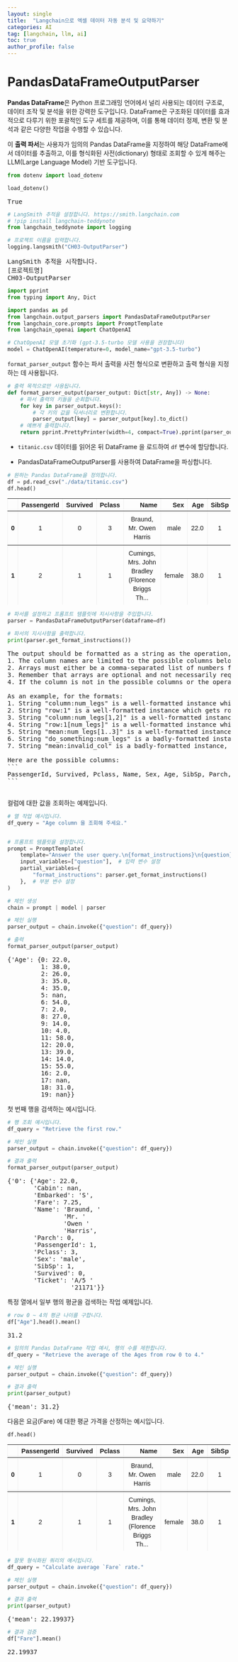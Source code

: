 ```yaml
---
layout: single
title:  "Langchain으로 엑셀 데이터 자동 분석 및 요약하기"
categories: AI
tag: [langchain, llm, ai]
toc: true
author_profile: false
---
```


<head>
  <style>
    table.dataframe {
      white-space: normal;
      width: 100%;
      height: 240px;
      display: block;
      overflow: auto;
      font-family: Arial, sans-serif;
      font-size: 0.9rem;
      line-height: 20px;
      text-align: center;
      border: 0px !important;
    }

    table.dataframe th {
      text-align: center;
      font-weight: bold;
      padding: 8px;
    }

    table.dataframe td {
      text-align: center;
      padding: 8px;
    }

    table.dataframe tr:hover {
      background: #b8d1f3; 
    }

    .output_prompt {
      overflow: auto;
      font-size: 0.9rem;
      line-height: 1.45;
      border-radius: 0.3rem;
      -webkit-overflow-scrolling: touch;
      padding: 0.8rem;
      margin-top: 0;
      margin-bottom: 15px;
      font: 1rem Consolas, "Liberation Mono", Menlo, Courier, monospace;
      color: $code-text-color;
      border: solid 1px $border-color;
      border-radius: 0.3rem;
      word-break: normal;
      white-space: pre;
    }

  .dataframe tbody tr th:only-of-type {
      vertical-align: middle;
  }

  .dataframe tbody tr th {
      vertical-align: top;
  }

  .dataframe thead th {
      text-align: center !important;
      padding: 8px;
  }

  .page__content p {
      margin: 0 0 0px !important;
  }

  .page__content p > strong {
    font-size: 0.8rem !important;
  }

  </style>
</head>


# PandasDataFrameOutputParser



**Pandas DataFrame**은 Python 프로그래밍 언어에서 널리 사용되는 데이터 구조로, 데이터 조작 및 분석을 위한 강력한 도구입니다. DataFrame은 구조화된 데이터를 효과적으로 다루기 위한 포괄적인 도구 세트를 제공하며, 이를 통해 데이터 정제, 변환 및 분석과 같은 다양한 작업을 수행할 수 있습니다.



이 **출력 파서**는 사용자가 임의의 Pandas DataFrame을 지정하여 해당 DataFrame에서 데이터를 추출하고, 이를 형식화된 사전(dictionary) 형태로 조회할 수 있게 해주는 LLM(Large Language Model) 기반 도구입니다.




```python
from dotenv import load_dotenv

load_dotenv()
```

<pre>
True
</pre>

```python
# LangSmith 추적을 설정합니다. https://smith.langchain.com
# !pip install langchain-teddynote
from langchain_teddynote import logging

# 프로젝트 이름을 입력합니다.
logging.langsmith("CH03-OutputParser")
```

<pre>
LangSmith 추적을 시작합니다.
[프로젝트명]
CH03-OutputParser
</pre>

```python
import pprint
from typing import Any, Dict

import pandas as pd
from langchain.output_parsers import PandasDataFrameOutputParser
from langchain_core.prompts import PromptTemplate
from langchain_openai import ChatOpenAI
```


```python
# ChatOpenAI 모델 초기화 (gpt-3.5-turbo 모델 사용을 권장합니다)
model = ChatOpenAI(temperature=0, model_name="gpt-3.5-turbo")
```

`format_parser_output` 함수는 파서 출력을 사전 형식으로 변환하고 출력 형식을 지정하는 데 사용됩니다. 



```python
# 출력 목적으로만 사용됩니다.
def format_parser_output(parser_output: Dict[str, Any]) -> None:
    # 파서 출력의 키들을 순회합니다.
    for key in parser_output.keys():
        # 각 키의 값을 딕셔너리로 변환합니다.
        parser_output[key] = parser_output[key].to_dict()
    # 예쁘게 출력합니다.
    return pprint.PrettyPrinter(width=4, compact=True).pprint(parser_output)
```

- `titanic.csv` 데이터를 읽어온 뒤 DataFrame 을 로드하여 `df` 변수에 할당합니다.

- PandasDataFrameOutputParser를 사용하여 DataFrame을 파싱합니다.




```python
# 원하는 Pandas DataFrame을 정의합니다.
df = pd.read_csv("./data/titanic.csv")
df.head()
```

<div>
<style scoped>
    .dataframe tbody tr th:only-of-type {
        vertical-align: middle;
    }

    .dataframe tbody tr th {
        vertical-align: top;
    }

    .dataframe thead th {
        text-align: right;
    }
</style>
<table border="1" class="dataframe">
  <thead>
    <tr style="text-align: right;">
      <th></th>
      <th>PassengerId</th>
      <th>Survived</th>
      <th>Pclass</th>
      <th>Name</th>
      <th>Sex</th>
      <th>Age</th>
      <th>SibSp</th>
      <th>Parch</th>
      <th>Ticket</th>
      <th>Fare</th>
      <th>Cabin</th>
      <th>Embarked</th>
    </tr>
  </thead>
  <tbody>
    <tr>
      <th>0</th>
      <td>1</td>
      <td>0</td>
      <td>3</td>
      <td>Braund, Mr. Owen Harris</td>
      <td>male</td>
      <td>22.0</td>
      <td>1</td>
      <td>0</td>
      <td>A/5 21171</td>
      <td>7.2500</td>
      <td>NaN</td>
      <td>S</td>
    </tr>
    <tr>
      <th>1</th>
      <td>2</td>
      <td>1</td>
      <td>1</td>
      <td>Cumings, Mrs. John Bradley (Florence Briggs Th...</td>
      <td>female</td>
      <td>38.0</td>
      <td>1</td>
      <td>0</td>
      <td>PC 17599</td>
      <td>71.2833</td>
      <td>C85</td>
      <td>C</td>
    </tr>
    <tr>
      <th>2</th>
      <td>3</td>
      <td>1</td>
      <td>3</td>
      <td>Heikkinen, Miss. Laina</td>
      <td>female</td>
      <td>26.0</td>
      <td>0</td>
      <td>0</td>
      <td>STON/O2. 3101282</td>
      <td>7.9250</td>
      <td>NaN</td>
      <td>S</td>
    </tr>
    <tr>
      <th>3</th>
      <td>4</td>
      <td>1</td>
      <td>1</td>
      <td>Futrelle, Mrs. Jacques Heath (Lily May Peel)</td>
      <td>female</td>
      <td>35.0</td>
      <td>1</td>
      <td>0</td>
      <td>113803</td>
      <td>53.1000</td>
      <td>C123</td>
      <td>S</td>
    </tr>
    <tr>
      <th>4</th>
      <td>5</td>
      <td>0</td>
      <td>3</td>
      <td>Allen, Mr. William Henry</td>
      <td>male</td>
      <td>35.0</td>
      <td>0</td>
      <td>0</td>
      <td>373450</td>
      <td>8.0500</td>
      <td>NaN</td>
      <td>S</td>
    </tr>
  </tbody>
</table>
</div>



```python
# 파서를 설정하고 프롬프트 템플릿에 지시사항을 주입합니다.
parser = PandasDataFrameOutputParser(dataframe=df)

# 파서의 지시사항을 출력합니다.
print(parser.get_format_instructions())
```

<pre>
The output should be formatted as a string as the operation, followed by a colon, followed by the column or row to be queried on, followed by optional array parameters.
1. The column names are limited to the possible columns below.
2. Arrays must either be a comma-separated list of numbers formatted as [1,3,5], or it must be in range of numbers formatted as [0..4].
3. Remember that arrays are optional and not necessarily required.
4. If the column is not in the possible columns or the operation is not a valid Pandas DataFrame operation, return why it is invalid as a sentence starting with either "Invalid column" or "Invalid operation".

As an example, for the formats:
1. String "column:num_legs" is a well-formatted instance which gets the column num_legs, where num_legs is a possible column.
2. String "row:1" is a well-formatted instance which gets row 1.
3. String "column:num_legs[1,2]" is a well-formatted instance which gets the column num_legs for rows 1 and 2, where num_legs is a possible column.
4. String "row:1[num_legs]" is a well-formatted instance which gets row 1, but for just column num_legs, where num_legs is a possible column.
5. String "mean:num_legs[1..3]" is a well-formatted instance which takes the mean of num_legs from rows 1 to 3, where num_legs is a possible column and mean is a valid Pandas DataFrame operation.
6. String "do_something:num_legs" is a badly-formatted instance, where do_something is not a valid Pandas DataFrame operation.
7. String "mean:invalid_col" is a badly-formatted instance, where invalid_col is not a possible column.

Here are the possible columns:
```
PassengerId, Survived, Pclass, Name, Sex, Age, SibSp, Parch, Ticket, Fare, Cabin, Embarked
```

</pre>
컬럼에 대한 값을 조회하는 예제입니다.



```python
# 열 작업 예시입니다.
df_query = "Age column 을 조회해 주세요."


# 프롬프트 템플릿을 설정합니다.
prompt = PromptTemplate(
    template="Answer the user query.\n{format_instructions}\n{question}\n",
    input_variables=["question"],  # 입력 변수 설정
    partial_variables={
        "format_instructions": parser.get_format_instructions()
    },  # 부분 변수 설정
)

# 체인 생성
chain = prompt | model | parser

# 체인 실행
parser_output = chain.invoke({"question": df_query})

# 출력
format_parser_output(parser_output)
```

<pre>
{'Age': {0: 22.0,
         1: 38.0,
         2: 26.0,
         3: 35.0,
         4: 35.0,
         5: nan,
         6: 54.0,
         7: 2.0,
         8: 27.0,
         9: 14.0,
         10: 4.0,
         11: 58.0,
         12: 20.0,
         13: 39.0,
         14: 14.0,
         15: 55.0,
         16: 2.0,
         17: nan,
         18: 31.0,
         19: nan}}
</pre>
첫 번째 행을 검색하는 예시입니다.



```python
# 행 조회 예시입니다.
df_query = "Retrieve the first row."

# 체인 실행
parser_output = chain.invoke({"question": df_query})

# 결과 출력
format_parser_output(parser_output)
```

<pre>
{'0': {'Age': 22.0,
       'Cabin': nan,
       'Embarked': 'S',
       'Fare': 7.25,
       'Name': 'Braund, '
               'Mr. '
               'Owen '
               'Harris',
       'Parch': 0,
       'PassengerId': 1,
       'Pclass': 3,
       'Sex': 'male',
       'SibSp': 1,
       'Survived': 0,
       'Ticket': 'A/5 '
                 '21171'}}
</pre>
특정 열에서 일부 행의 평균을 검색하는 작업 예제입니다.



```python
# row 0 ~ 4의 평균 나이를 구합니다.
df["Age"].head().mean()
```

<pre>
31.2
</pre>

```python
# 임의의 Pandas DataFrame 작업 예시, 행의 수를 제한합니다.
df_query = "Retrieve the average of the Ages from row 0 to 4."

# 체인 실행
parser_output = chain.invoke({"question": df_query})

# 결과 출력
print(parser_output)
```

<pre>
{'mean': 31.2}
</pre>
다음은 요금(Fare) 에 대한 평균 가격을 산정하는 예시입니다.



```python
df.head()
```

<div>
<style scoped>
    .dataframe tbody tr th:only-of-type {
        vertical-align: middle;
    }

    .dataframe tbody tr th {
        vertical-align: top;
    }

    .dataframe thead th {
        text-align: right;
    }
</style>
<table border="1" class="dataframe">
  <thead>
    <tr style="text-align: right;">
      <th></th>
      <th>PassengerId</th>
      <th>Survived</th>
      <th>Pclass</th>
      <th>Name</th>
      <th>Sex</th>
      <th>Age</th>
      <th>SibSp</th>
      <th>Parch</th>
      <th>Ticket</th>
      <th>Fare</th>
      <th>Cabin</th>
      <th>Embarked</th>
    </tr>
  </thead>
  <tbody>
    <tr>
      <th>0</th>
      <td>1</td>
      <td>0</td>
      <td>3</td>
      <td>Braund, Mr. Owen Harris</td>
      <td>male</td>
      <td>22.0</td>
      <td>1</td>
      <td>0</td>
      <td>A/5 21171</td>
      <td>7.2500</td>
      <td>NaN</td>
      <td>S</td>
    </tr>
    <tr>
      <th>1</th>
      <td>2</td>
      <td>1</td>
      <td>1</td>
      <td>Cumings, Mrs. John Bradley (Florence Briggs Th...</td>
      <td>female</td>
      <td>38.0</td>
      <td>1</td>
      <td>0</td>
      <td>PC 17599</td>
      <td>71.2833</td>
      <td>C85</td>
      <td>C</td>
    </tr>
    <tr>
      <th>2</th>
      <td>3</td>
      <td>1</td>
      <td>3</td>
      <td>Heikkinen, Miss. Laina</td>
      <td>female</td>
      <td>26.0</td>
      <td>0</td>
      <td>0</td>
      <td>STON/O2. 3101282</td>
      <td>7.9250</td>
      <td>NaN</td>
      <td>S</td>
    </tr>
    <tr>
      <th>3</th>
      <td>4</td>
      <td>1</td>
      <td>1</td>
      <td>Futrelle, Mrs. Jacques Heath (Lily May Peel)</td>
      <td>female</td>
      <td>35.0</td>
      <td>1</td>
      <td>0</td>
      <td>113803</td>
      <td>53.1000</td>
      <td>C123</td>
      <td>S</td>
    </tr>
    <tr>
      <th>4</th>
      <td>5</td>
      <td>0</td>
      <td>3</td>
      <td>Allen, Mr. William Henry</td>
      <td>male</td>
      <td>35.0</td>
      <td>0</td>
      <td>0</td>
      <td>373450</td>
      <td>8.0500</td>
      <td>NaN</td>
      <td>S</td>
    </tr>
  </tbody>
</table>
</div>



```python
# 잘못 형식화된 쿼리의 예시입니다.
df_query = "Calculate average `Fare` rate."

# 체인 실행
parser_output = chain.invoke({"question": df_query})

# 결과 출력
print(parser_output)
```

<pre>
{'mean': 22.19937}
</pre>

```python
# 결과 검증
df["Fare"].mean()
```

<pre>
22.19937
</pre>